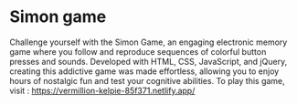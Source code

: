 # Simon game
Challenge yourself with the Simon Game, an engaging electronic memory game where you follow and reproduce sequences of colorful button presses and sounds. Developed with HTML, CSS, JavaScript, and jQuery, creating this addictive game was made effortless, allowing you to enjoy hours of nostalgic fun and test your cognitive abilities.
To play this game, visit : https://vermillion-kelpie-85f371.netlify.app/

